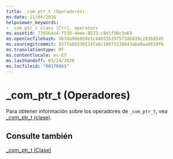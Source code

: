 ```yaml
---
title: _com_ptr_t (Operadores)
ms.date: 11/04/2016
helpviewer_keywords:
- _com_ptr_t class [C++], operators
ms.assetid: 716564e4-f538-4eee-8532-c841f90c3a69
ms.openlocfilehash: 8b7da90e850e1c4465353975f2db039c203b8545
ms.sourcegitcommit: 857fa6b530224fa6c18675138043aba9aa0619fb
ms.translationtype: MT
ms.contentlocale: es-ES
ms.lasthandoff: 03/24/2020
ms.locfileid: "80170663"
---
```

# <a name="_com_ptr_t-operators"></a>_com_ptr_t (Operadores)

Para obtener información sobre los operadores de `_com_ptr_t`, vea [_com_ptr_t (clase](../cpp/com-ptr-t-class.md)).

## <a name="see-also"></a>Consulte también

[_com_ptr_t (Clase)](../cpp/com-ptr-t-class.md)
